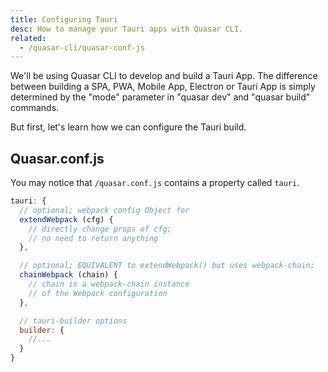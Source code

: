 ```yaml
---
title: Configuring Tauri
desc: How to manage your Tauri apps with Quasar CLI.
related:
  - /quasar-cli/quasar-conf-js
---
```

We'll be using Quasar CLI to develop and build a Tauri App. The difference between building a SPA, PWA, Mobile App, Electron or Tauri App is simply determined by the "mode" parameter in "quasar dev" and "quasar build" commands.

But first, let's learn how we can configure the Tauri build.

## Quasar.conf.js
You may notice that `/quasar.conf.js` contains a property called `tauri`.
```js
tauri: {
  // optional; webpack config Object for
  extendWebpack (cfg) {
    // directly change props of cfg;
    // no need to return anything
  },

  // optional; EQUIVALENT to extendWebpack() but uses webpack-chain;
  chainWebpack (chain) {
    // chain is a webpack-chain instance
    // of the Webpack configuration
  },

  // tauri-builder options
  builder: {
    //...
  }
}
```
